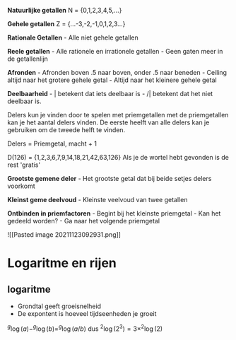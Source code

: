 **Natuurlijke getallen**
	N = {0,1,2,3,4,5,...}
	
	
**Gehele getallen**
	Z = {...-3,-2,-1,0,1,2,3...}
	
**Rationale Getallen**
	- Alle niet gehele getallen 
	
**Reele getallen**
	- Alle rationele en irrationele getallen
	- Geen gaten meer in de getallenlijn

**Afronden**
	- Afronden boven .5 naar boven, onder .5 naar beneden
	- Ceiling altijd naar het grotere gehele getal
	- Altijd naar het kleinere gehele getal
	
**Deelbaarheid**
	-  | betekent dat iets deelbaar is
	- /| betekent dat het niet deelbaar is.
	
Delers kun je vinden door te spelen met priemgetallen
met de priemgetallen kan je het aantal delers vinden.
De eerste heelft van alle delers kan je gebruiken om de tweede helft te vinden.

Delers = Priemgetal, macht + 1

D(126) = {1,2,3,6,7,9,14,18,21,42,63,126}
Als je de wortel hebt gevonden is de rest 'gratis'


**Grootste gemene deler**
	- Het grootste getal dat bij beide setjes delers voorkomt
	
**Kleinst geme deelvoud**
	- Kleinste veelvoud van twee getallen
	
**Ontbinden in priemfactoren**
	- Begint bij het kleinste priemgetal
		- Kan het gedeeld worden?
	- Ga naar het volgende priemgetal
	

	
![[Pasted image 20211123092931.png]]

# Logaritme en rijen
## logaritme
- Grondtal geeft groeisnelheid
- De expontent is hoeveel tijdseenheden je groeit

$^g \log(a) - ^g\log(b) = ^g\log(a/b)$ dus $^2\log(2^3) = 3 \times ^2\log(2)$